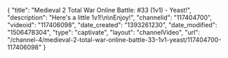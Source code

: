 {
    "title": "Medieval 2 Total War Online Battle: #33 (1v1) - Yeast!",
    "description": "Here's a little 1v1!\n\nEnjoy!",
    "channelid": "117404700",
    "videoid": "117406098",
    "date_created": "1393261230",
    "date_modified": "1506478304",
    "type": "captivate",
    "layout": "channelVideo",
    "url": "\/channel-4\/medieval-2-total-war-online-battle-33-1v1-yeast\/117404700-117406098"
}
